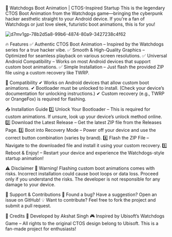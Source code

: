 🚀 Watchdogs Boot Animation | CTOS-Inspired Startup
This is the legendary CTOS Boot Animation from the Watchdogs game—bringing the cyberpunk hacker aesthetic straight to your Android device. If you're a fan of Watchdogs or just love sleek, futuristic boot animations, this is for you!

![d7mv1gp-78b2d5a8-99b6-4874-80a9-3427238c4f62](https://github.com/ShorterKing/Watchdogs-Boot-Animation/assets/84120105/85dcc6d5-563a-4212-b3b7-abd97897e1bd)

🔥 Features
✅ Authentic CTOS Boot Animation – Inspired by the Watchdogs series for a true hacker vibe.
✅ Smooth & High-Quality Graphics – Optimized for seamless playback on various screen resolutions.
✅ Universal Android Compatibility – Works on most Android devices that support custom boot animations.
✅ Simple Installation – Just flash the provided ZIP file using a custom recovery like TWRP.

📌 Compatibility
✔ Works on Android devices that allow custom boot animations.
✔ Bootloader must be unlocked to install. (Check your device’s documentation for unlocking instructions.)
✔ Custom recovery (e.g., TWRP or OrangeFox) is required for flashing.

📥 Installation Guide
1️⃣ Unlock Your Bootloader – This is required for custom animations. If unsure, look up your device’s unlock method online.
2️⃣ Download the Latest Release – Get the latest ZIP file from the Releases Page.
3️⃣ Boot into Recovery Mode – Power off your device and use the correct button combination (varies by brand).
4️⃣ Flash the ZIP File – Navigate to the downloaded file and install it using your custom recovery.
5️⃣ Reboot & Enjoy! – Restart your device and experience the Watchdogs-style startup animation!

⚠️ Disclaimer
📢 Warning! Flashing custom boot animations comes with risks. Incorrect installation could cause boot loops or data loss. Proceed only if you understand the risks. The developer is not responsible for any damage to your device.

💬 Support & Contributions
🔧 Found a bug? Have a suggestion? Open an issue on GitHub!
💡 Want to contribute? Feel free to fork the project and submit a pull request.

👏 Credits
🎨 Developed by Akshat Singh
🎮 Inspired by Ubisoft’s Watchdogs Game – All rights to the original CTOS design belong to Ubisoft. This is a fan-made project for enthusiasts!
